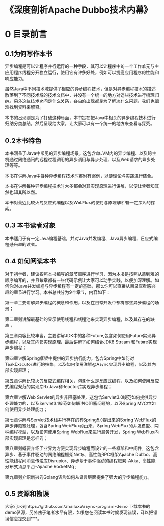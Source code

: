# 《深度剖析Apache Dubbo技术内幕》
 # 0 目录前言
## 0.1为何写作本书

异步编程是可以让程序并行运行的一种手段，其可以让程序中的一个工作单元与主应用程序线程分开独立运行，使用它有许多好处，例如可以提高应用程序的性能和响应能力。

虽然Java中不同技术域提供了相应的异步编程技术，但是对异步编程技术的描述散落到了不同技术域的技术文档中，并没有一个统一的地方对这些技术进行梳理归纳。另外这些技术之间是什么关系，各自的出现都是为了解决什么问题，我们也很难找到资料来解释。

本书的出现则是为了打破这种局面，本书旨在把Java中相关的异步编程技术进行归纳分类总结，然后呈现给大家，让大家可以有一个统一的地方来查看与探究。

## 0.2本书特色
本书涵盖了Java中常见的异步编程场景，这包含单JVM内的异步编程、以及跨主机通过网络通讯的远程过程调用的异步调用与异步处理、以及Web请求的异步处理等等。

本书在讲解Java中每种异步编程技术时都附有案例，以便理论与实践进行结合。

本书在讲解每种异步编程技术时大多都会对其实现原理进行讲解，以便让读者知其然也知其所以然。

本书对最近比较火的反应式编程以及WebFlux的使用与原理解析有一定深入的探索。

## 0.3 本书读者对象
本书适用于有一定Java编程基础，并对Java并发编程、Java异步编程、反应式编程感兴趣的读者。

## 0.4 如何阅读本书
对于初学者，建议按照本书编写的章节顺序进行学习，因为本书是按照从简到难的顺序编写的，并且每章都有一些代码示例让大家可以动手实践，以便加深理解。如何你对Java并发编程与异步编程有一定的基础，那么你可以直接从目录查看感兴趣的章节进行学习。本书总共分为9个章节，内容如下：

第一章主要讲解异步编程的概念和作用，以及在日常开发中都有哪些异步编程的场景；

第二章则讲解最基础的显示使用线程和线程池来实现异步编程，以及其存在的缺点；

第三章内容比较丰富，主要讲解JDK中的各种Future,包含如何使用Future实现异步编程，以及其内部实现原理，最后讲解了如何结合JDK8 Stream 和Future实现异步编程；

第四章讲解Spring框架中提供的异步执行能力，包含Spring中如何对TaskExecutor进行的抽象，以及如何使用注解@Async实现异步编程，以及其内部实现原理；

第五章讲解比较火的反应式编程相关，包含什么是反应式编程，以及如何使用反应式编程规范的实现库RxJava和Reactor库实现异步编程；

第六章讲解Web Servlet的异步非阻塞处理，这包含Servlet3.0规范如何提供异步处理能力的，以及Servlet3.1规范如何解决IO阻塞问题的，以及Spring MVC中如何使用异步处理能力；

第七章讲解与Servlet技术栈并行存在的有Spring5.0提出来的Spring WebFlux的异步非阻塞处理，包含Spring WebFlux的由来、Spring WebFlux的并发模型、两种编程模型，以及如何使用Spring WebFlux来进行服务开发，Spring WebFlux内部实现原理是怎样的；

第八章则概要介绍了业界为方便实现异步编程而设计的一些框架和中间件，这包含异步、基于事件驱动的网络编程框架Netty、高性能RPC框架Apache Dubbo、高性能线程间消息传递库Disruptor、异步基于事件驱动的编程框架-Akka、高性能分布式消息平台-Apache RocketMq ;

第九章则介绍新兴的Golang语言如何从语言层面提供了强大的异步编程能力。


## 0.5 资源和勘误
大家可以到https://github.com/zhailuxu/async-program-demo 下载本书的demo资源，另外由于笔者水平有限，如果您在阅读本书时候发现错误，可以把错误信息提交到***。


